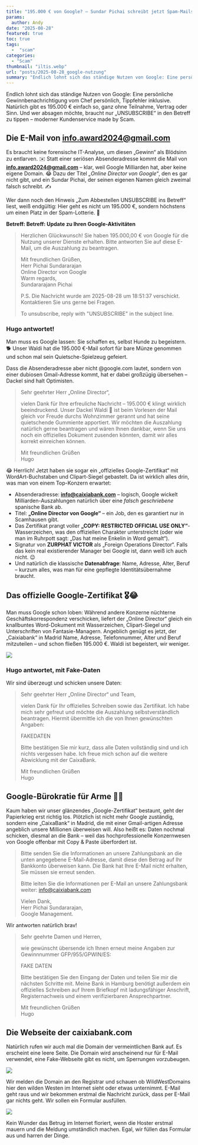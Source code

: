 ```yaml
---
title: "195.000 € von Google? – Sundar Pichai schreibt jetzt Spam-Mails persönlich!"
params:
  author: Andy
date: "2025-08-28"
featured: true
toc: true
tags:
  -  "scam"
categories:
  - "Scam"
thumbnail: "iltis.webp"
url: "posts/2025-08-28_google-nutzung"
summary: "Endlich lohnt sich das ständige Nutzen von Google: Eine persönliche Gewinnbenachrichtigung vom Chef persönlich, Tippfehler inklusive. Natürlich gibt es 195.000 € einfach so, ganz ohne Teilnahme, Vertrag oder Sinn."
---
```


Endlich lohnt sich das ständige Nutzen von Google: Eine persönliche Gewinnbenachrichtigung vom Chef persönlich, Tippfehler inklusive. Natürlich gibt es 195.000 € einfach so, ganz ohne Teilnahme, Vertrag oder Sinn. Und wer absagen möchte, braucht nur „UNSUBSCRIBE“ in den Betreff zu tippen – moderner Kundenservice made by Scam.


## Die E-Mail von info.award2024@gmail.com

Es braucht keine forensische IT-Analyse, um diesen „Gewinn“ als Blödsinn zu entlarven. ✉️ Statt einer seriösen Absenderadresse kommt die Mail von **info.award2024@gmail.com** – klar, weil Google Milliarden hat, aber keine eigene Domain. 😂 Dazu der Titel *„Online Director von Google“*, den es gar nicht gibt, und ein Sundar Pichai, der seinen eigenen Namen gleich zweimal falsch schreibt. ✍️ 

Wer dann noch den Hinweis „Zum Abbestellen UNSUBSCRIBE ins Betreff“ liest, weiß endgültig: Hier geht es nicht um 195.000 €, sondern höchstens um einen Platz in der Spam-Lotterie. 🎰

**Betreff: Betreff: Update zu Ihren Google-Aktivitäten**

> Herzlichen Glückwunsch! Sie haben 195.000,00 € von Google für die Nutzung unserer Dienste erhalten. Bitte antworten Sie auf diese E-Mail, um die Auszahlung zu beantragen.  
>   
> Mit freundlichen Grüßen,    
> Herr Pichai Sundararajan    
> Online Director von Google    
> Warm regards,    
> Sundararajann Pichai  
>   
> P.S. Die Nachricht wurde am 2025-08-28 um 18:51:37 verschickt. Kontaktieren Sie uns gerne bei Fragen.  
>   
> To unsubscribe, reply with "UNSUBSCRIBE" in the subject line.  

### Hugo antwortet!

Man muss es Google lassen: Sie schaffen es, selbst Hunde zu begeistern. 🐕 Unser Waldi hat die 195.000 €-Mail sofort für bare Münze genommen und schon mal sein Quietsche-Spielzeug gefeiert. 

Dass die Absenderadresse aber nicht @google.com lautet, sondern von einer dubiosen Gmail-Adresse kommt, hat er dabei großzügig übersehen – Dackel sind halt Optimisten.

> Sehr geehrter Herr „Online Director“,  
>   
> vielen Dank für Ihre erfreuliche Nachricht – 195.000 € klingt wirklich beeindruckend. Unser Dackel Waldi 🐶 ist beim Vorlesen der Mail gleich vor Freude durchs Wohnzimmer gerannt und hat seine quietschende Gummiente apportiert. Wir möchten die Auszahlung natürlich gerne beantragen und wären Ihnen dankbar, wenn Sie uns noch ein offizielles Dokument zusenden könnten, damit wir alles korrekt einreichen können.  
>   
> Mit freundlichen Grüßen  
> Hugo  


😂 Herrlich! Jetzt haben sie sogar ein „offizielles Google-Zertifikat“ mit WordArt-Buchstaben und Clipart-Siegel gebastelt. Da ist wirklich alles drin, was man von einem Top-Konzern erwartet:

* Absenderadresse: **[info@caixiabank.com](mailto:info@caixiabank.com)** – logisch, Google wickelt Milliarden-Auszahlungen natürlich über eine *falsch geschriebene* spanische Bank ab.
* Titel: **„Online Director von Google“** – ein Job, den es garantiert nur in Scamhausen gibt.
* Das Zertifikat prangt voller **„COPY: RESTRICTED OFFICIAL USE ONLY“**-Wasserzeichen, was den offiziellen Charakter unterstreicht (oder wie man im Ruhrpott sagt: „Das hat meine Enkelin in Word gemalt“).
* Signatur von **ZURPHAT VICTOR** als „Foreign Operations Director“. Falls das kein real existierender Manager bei Google ist, dann weiß ich auch nicht. 😉
* Und natürlich die klassische **Datenabfrage**: Name, Adresse, Alter, Beruf – kurzum alles, was man für eine gepflegte Identitätsübernahme braucht.


## Das offizielle Google-Zertifikat 🎖️😂

Man muss Google schon loben: Während andere Konzerne nüchterne Geschäftskorrespondenz verschicken, liefert der „Online Director“ gleich ein knallbuntes Word-Dokument mit Wasserzeichen, Clipart-Siegel und Unterschriften von Fantasie-Managern. Angeblich genügt es jetzt, der „Caixiabank“ in Madrid Name, Adresse, Telefonnummer, Alter und Beruf mitzuteilen – und schon fließen 195.000 €. Waldi ist begeistert, wir weniger.

![](/posts/2025-08-28_google-nutzung/zertifikat.webp)

### Hugo antwortet, mit Fake-Daten

Wir sind überzeugt und schicken unsere Daten:

> Sehr geehrter Herr „Online Director“ und Team,  
>   
> vielen Dank für Ihr offizielles Schreiben sowie das Zertifikat. Ich habe mich sehr gefreut und möchte die Auszahlung selbstverständlich beantragen. Hiermit übermittle ich die von Ihnen gewünschten Angaben:  
>   
> FAKEDATEN  
>   
> Bitte bestätigen Sie mir kurz, dass alle Daten vollständig sind und ich nichts vergessen habe. Ich freue mich schon auf die weitere Abwicklung mit der CaixaBank.  
>   
> Mit freundlichen Grüßen  
> Hugo  



## Google-Bürokratie für Arme 🏦😂

Kaum haben wir unser glänzendes „Google-Zertifikat“ bestaunt, geht der Papierkrieg erst richtig los. Plötzlich ist nicht mehr Google zuständig, sondern eine „CaixaBank“ in Madrid, die mit einer Gmail-artigen Adresse angeblich unsere Millionen überweisen will. Also heißt es: Daten nochmal schicken, diesmal an die Bank – weil das hochprofessionelle Konzernwesen von Google offenbar mit Copy & Paste überfordert ist.

> Bitte senden Sie die Informationen an unsere Zahlungsbank an die unten angegebene E-Mail-Adresse, damit diese den Betrag auf Ihr Bankkonto überweisen kann. Die Bank hat Ihre E-Mail nicht erhalten, Sie müssen sie erneut senden.  
>   
> Bitte leiten Sie die Informationen per E-Mail an unsere Zahlungsbank weiter:    info@caixiabank.com  
>   
> Vielen Dank,  
> Herr Pichai Sundararajan,  
> Google Management.  

Wir antworten natürlich brav!

> Sehr geehrte Damen und Herren,  
>   
> wie gewünscht übersende ich Ihnen erneut meine Angaben zur Gewinnnummer GFP/955/GPWIN/ES:  
>   
> FAKE DATEN  
>   
> Bitte bestätigen Sie den Eingang der Daten und teilen Sie mir die nächsten Schritte mit. Meine Bank in Hamburg benötigt außerdem ein offizielles Schreiben auf Ihrem Briefkopf mit ladungsfähiger Anschrift, Registernachweis und einem verifizierbaren Ansprechpartner.  
>   
> Mit freundlichen Grüßen  
> Hugo  

## Die Webseite der caixiabank.com

Natürlich rufen wir auch mal die Domain der vermeintlichen Bank auf. Es erscheint eine leere Seite. Die Domain wird anscheinend nur für E-Mail verwendet, eine Fake-Webseite gibt es nicht, um Sperrungen vorzubeugen. 

![](/posts/2025-08-28_google-nutzung/hoster.webp)

Wir melden die Domain an den Registrar und schauen ob WildWestDomains hier den wilden Westen im Internet sieht oder etwas unternimmt. E-Mail geht raus und wir bekommen erstmal die Nachricht zurück, dass per E-Mail gar nichts geht. Wir sollen ein Formular ausfüllen.

![](/posts/2025-08-28_google-nutzung/abuse_1.webp)

Kein Wunder das Betrug im Internet floriert, wenn die Hoster erstmal mauern und die Meldung umständlich machen. Egal, wir füllen das Formular aus und harren der Dinge.


